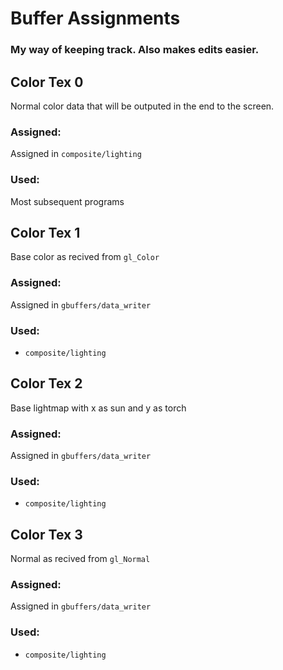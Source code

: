 # Buffer Assignments
### My way of keeping track. Also makes edits easier.

## Color Tex 0
Normal color data that will be outputed in the end to the screen.
### Assigned:
Assigned in `composite/lighting`
### Used:
Most subsequent programs

## Color Tex 1
Base color as recived from `gl_Color`
### Assigned:
Assigned in `gbuffers/data_writer`
### Used:
- `composite/lighting`

## Color Tex 2
Base lightmap with x as sun and y as torch
### Assigned:
Assigned in `gbuffers/data_writer`
### Used:
- `composite/lighting`

## Color Tex 3
Normal as recived from `gl_Normal`
### Assigned:
Assigned in `gbuffers/data_writer`
### Used:
- `composite/lighting`

